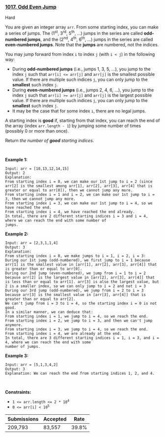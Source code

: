 ### [1017. Odd Even Jump](https://leetcode.com/problems/odd-even-jump/description/)

Hard

You are given an integer array `` arr ``. From some starting index, you can make a series of jumps. The (1<sup>st</sup>, 3<sup>rd</sup>, 5<sup>th</sup>, ...) jumps in the series are called __odd-numbered jumps__, and the (2<sup>nd</sup>, 4<sup>th</sup>, 6<sup>th</sup>, ...) jumps in the series are called __even-numbered jumps__. Note that the __jumps__ are numbered, not the indices.

You may jump forward from index `` i `` to index `` j `` (with `` i < j ``) in the following way:

*   During __odd-numbered jumps__ (i.e., jumps 1, 3, 5, ...), you jump to the index `` j `` such that `` arr[i] <= arr[j] `` and `` arr[j] `` is the smallest possible value. If there are multiple such indices `` j ``, you can only jump to the __smallest__ such index `` j ``.
*   During __even-numbered jumps__ (i.e., jumps 2, 4, 6, ...), you jump to the index `` j `` such that `` arr[i] >= arr[j] `` and `` arr[j] `` is the largest possible value. If there are multiple such indices `` j ``, you can only jump to the __smallest__ such index `` j ``.
*   It may be the case that for some index `` i ``, there are no legal jumps.

A starting index is __good__ if, starting from that index, you can reach the end of the array (index `` arr.length - 1 ``) by jumping some number of times (possibly 0 or more than once).

Return _the number of __good__ starting indices_.

 

<strong class="example">Example 1:</strong>

```
Input: arr = [10,13,12,14,15]
Output: 2
Explanation: 
From starting index i = 0, we can make our 1st jump to i = 2 (since arr[2] is the smallest among arr[1], arr[2], arr[3], arr[4] that is greater or equal to arr[0]), then we cannot jump any more.
From starting index i = 1 and i = 2, we can make our 1st jump to i = 3, then we cannot jump any more.
From starting index i = 3, we can make our 1st jump to i = 4, so we have reached the end.
From starting index i = 4, we have reached the end already.
In total, there are 2 different starting indices i = 3 and i = 4, where we can reach the end with some number of
jumps.
```

<strong class="example">Example 2:</strong>

```
Input: arr = [2,3,1,1,4]
Output: 3
Explanation: 
From starting index i = 0, we make jumps to i = 1, i = 2, i = 3:
During our 1st jump (odd-numbered), we first jump to i = 1 because arr[1] is the smallest value in [arr[1], arr[2], arr[3], arr[4]] that is greater than or equal to arr[0].
During our 2nd jump (even-numbered), we jump from i = 1 to i = 2 because arr[2] is the largest value in [arr[2], arr[3], arr[4]] that is less than or equal to arr[1]. arr[3] is also the largest value, but 2 is a smaller index, so we can only jump to i = 2 and not i = 3
During our 3rd jump (odd-numbered), we jump from i = 2 to i = 3 because arr[3] is the smallest value in [arr[3], arr[4]] that is greater than or equal to arr[2].
We can't jump from i = 3 to i = 4, so the starting index i = 0 is not good.
In a similar manner, we can deduce that:
From starting index i = 1, we jump to i = 4, so we reach the end.
From starting index i = 2, we jump to i = 3, and then we can't jump anymore.
From starting index i = 3, we jump to i = 4, so we reach the end.
From starting index i = 4, we are already at the end.
In total, there are 3 different starting indices i = 1, i = 3, and i = 4, where we can reach the end with some
number of jumps.
```

<strong class="example">Example 3:</strong>

```
Input: arr = [5,1,3,4,2]
Output: 3
Explanation: We can reach the end from starting indices 1, 2, and 4.
```

 

__Constraints:__

*   <code>1 <= arr.length <= 2 * 10<sup>4</sup></code>
*   <code>0 <= arr[i] < 10<sup>5</sup></code>

| Submissions    | Accepted     | Rate   |
| -------------- | ------------ | ------ |
| 209,793 | 83,557 | 39.8% |